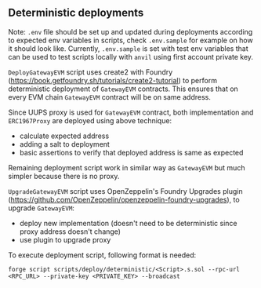 ## Deterministic deployments

Note: `.env` file should be set up and updated during deployments according to expected env variables in scripts, check `.env.sample` for example on how it should look like.
Currently, `.env.sample` is set with test env variables that can be used to test scripts locally with `anvil` using first account private key.

`DeployGatewayEVM` script uses create2 with Foundry (https://book.getfoundry.sh/tutorials/create2-tutorial) to perform deterministic deployment of `GatewayEVM` contracts.
This ensures that on every EVM chain `GatewayEVM` contract will be on same address.

Since UUPS proxy is used for `GatewayEVM` contract, both implementation and `ERC1967Proxy` are deployed using above technique:

- calculate expected address
- adding a salt to deployment
- basic assertions to verify that deployed address is same as expected

Remaining deployment script work in similar way as `GatewayEVM` but much simpler because there is no proxy.

`UpgradeGatewayEVM` script uses OpenZeppelin's Foundry Upgrades plugin (https://github.com/OpenZeppelin/openzeppelin-foundry-upgrades), to upgrade `GatewayEVM`:

- deploy new implementation (doesn't need to be deterministic since proxy address doesn't change)
- use plugin to upgrade proxy

To execute deployment script, following format is needed:

```
forge script scripts/deploy/deterministic/<Script>.s.sol --rpc-url <RPC_URL> --private-key <PRIVATE_KEY> --broadcast 
```

